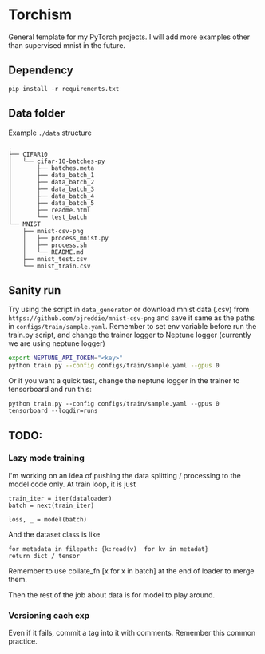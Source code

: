 # Torchism 
General template for my PyTorch projects.
I will add more examples other than supervised mnist in the future.

## Dependency 
```
pip install -r requirements.txt
```

## Data folder 
Example `./data` structure
```
.
├── CIFAR10
│   └── cifar-10-batches-py
│       ├── batches.meta
│       ├── data_batch_1
│       ├── data_batch_2
│       ├── data_batch_3
│       ├── data_batch_4
│       ├── data_batch_5
│       ├── readme.html
│       └── test_batch
└── MNIST
    ├── mnist-csv-png
    │   ├── process_mnist.py
    │   ├── process.sh
    │   └── README.md
    ├── mnist_test.csv
    └── mnist_train.csv
```

## Sanity run 
Try using the script in `data_generator` or download mnist data (.csv) from `https://github.com/pjreddie/mnist-csv-png` and save it same as the paths in `configs/train/sample.yaml`. 
Remember to set env variable before run the train.py script, and change the trainer logger to Neptune logger (currently we are using neptune logger)
```bash
export NEPTUNE_API_TOKEN="<key>"
python train.py --config configs/train/sample.yaml --gpus 0
```

Or if you want a quick test, change the neptune logger in the trainer to tensorboard and run this:
```
python train.py --config configs/train/sample.yaml --gpus 0
tensorboard --logdir=runs 
```

## TODO: 
### Lazy mode training
I'm working on an idea of pushing the data splitting / processing to the model code only. 
At train loop, it is just 
```
train_iter = iter(dataloader)
batch = next(train_iter)

loss, _ = model(batch)
```
And the dataset class is like 
```
for metadata in filepath: {k:read(v)  for kv in metadat}
return dict / tensor
```
Remember to use collate_fn [x for x in batch] at the end of loader to merge them. 

Then the rest of the job about data is for model to play around.
### Versioning each exp
Even if it fails, commit a tag into it with comments. Remember this common practice.



